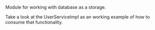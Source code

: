 Module for working with database as a storage. 

Take a look at the UserServiceImpl as an working example of how to consume that functionality.